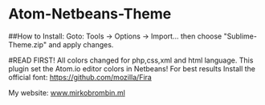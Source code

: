 # Atom-Netbeans-Theme
##How to Install: 
Goto: Tools -> Options -> Import... then choose "Sublime-Theme.zip" and apply changes. 

#READ FIRST!
All colors changed for php,css,xml and html language. 
This plugin set the Atom.io editor colors in Netbeans!
For best results Install the official font: https://github.com/mozilla/Fira

My website: www.mirkobrombin.ml
